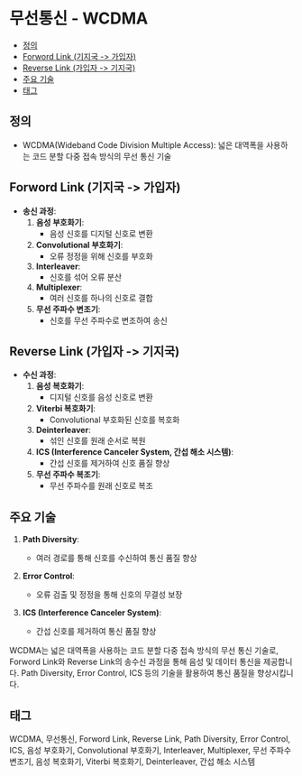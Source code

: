 # 무선통신 - WCDMA

<!-- mtoc-start -->

- [정의](#정의)
- [Forword Link (기지국 -> 가입자)](#forword-link-기지국---가입자)
- [Reverse Link (가입자 -> 기지국)](#reverse-link-가입자---기지국)
- [주요 기술](#주요-기술)
- [태그](#태그)

<!-- mtoc-end -->

## 정의

- WCDMA(Wideband Code Division Multiple Access): 넓은 대역폭을 사용하는 코드 분할 다중 접속 방식의 무선 통신 기술

## Forword Link (기지국 -> 가입자)

- **송신 과정**:
  1. **음성 부호화기**:
     - 음성 신호를 디지털 신호로 변환
  2. **Convolutional 부호화기**:
     - 오류 정정을 위해 신호를 부호화
  3. **Interleaver**:
     - 신호를 섞어 오류 분산
  4. **Multiplexer**:
     - 여러 신호를 하나의 신호로 결합
  5. **무선 주파수 변조기**:
     - 신호를 무선 주파수로 변조하여 송신

## Reverse Link (가입자 -> 기지국)

- **수신 과정**:
  1. **음성 복호화기**:
     - 디지털 신호를 음성 신호로 변환
  2. **Viterbi 복호화기**:
     - Convolutional 부호화된 신호를 복호화
  3. **Deinterleaver**:
     - 섞인 신호를 원래 순서로 복원
  4. **ICS (Interference Canceler System, 간섭 해소 시스템)**:
     - 간섭 신호를 제거하여 신호 품질 향상
  5. **무선 주파수 복조기**:
     - 무선 주파수를 원래 신호로 복조

## 주요 기술

1. **Path Diversity**:

   - 여러 경로를 통해 신호를 수신하여 통신 품질 향상

2. **Error Control**:

   - 오류 검출 및 정정을 통해 신호의 무결성 보장

3. **ICS (Interference Canceler System)**:
   - 간섭 신호를 제거하여 통신 품질 향상

WCDMA는 넓은 대역폭을 사용하는 코드 분할 다중 접속 방식의 무선 통신 기술로, Forword Link와 Reverse Link의 송수신 과정을 통해 음성 및 데이터 통신을 제공합니다. Path Diversity, Error Control, ICS 등의 기술을 활용하여 통신 품질을 향상시킵니다.

## 태그

WCDMA, 무선통신, Forword Link, Reverse Link, Path Diversity, Error Control, ICS, 음성 부호화기, Convolutional 부호화기, Interleaver, Multiplexer, 무선 주파수 변조기, 음성 복호화기, Viterbi 복호화기, Deinterleaver, 간섭 해소 시스템
